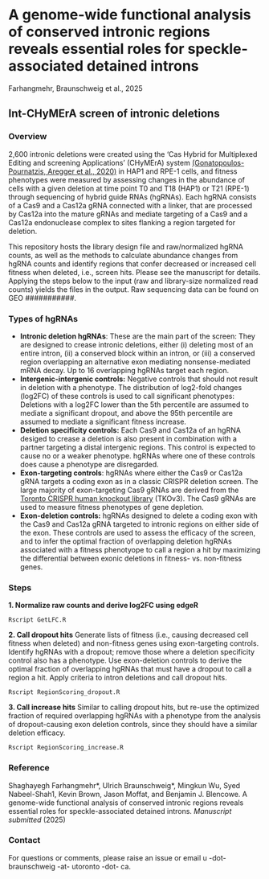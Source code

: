 # A genome-wide functional analysis of conserved intronic regions reveals essential roles for speckle-associated detained introns
Farhangmehr, Braunschweig et al., 2025

## Int-CHyMErA screen of intronic deletions

### Overview
2,600 intronic deletions were created using the ‘Cas Hybrid for Multiplexed Editing and screening Applications’ (CHyMErA) system [(Gonatopoulos-Pournatzis, Aregger et al., 2020)](https://pubmed.ncbi.nlm.nih.gov/32249828/) in HAP1 and RPE-1 cells, and fitness phenotypes were measured by assessing changes in the abundance of cells with a given deletion at time point T0 and T18 (HAP1) or T21 (RPE-1) through sequencing of hybrid guide RNAs (hgRNAs). Each hgRNA consists of a Cas9 and a Cas12a gRNA connected with a linker, that are processed by Cas12a into the mature gRNAs and mediate targeting of a Cas9 and a Cas12a endonuclease complex to sites flanking a region targeted for deletion.

This repository hosts the library design file and raw/normalized hgRNA counts, as well as the methods to calculate abundance changes from hgRNA counts and identify regions that confer decreased or increased cell fitness when deleted, i.e., screen hits. Please see the manuscript for details. Applying the steps below to the input (raw and library-size normalized read counts) yields the files in the output. Raw sequencing data can be found on GEO ###########.

### Types of hgRNAs
- **Intronic deletion hgRNAs**: These are the main part of the screen: They are designed to crease intronic deletions, either (i) deleting most of an entire intron, (ii) a conserved block within an intron, or (iii) a conserved region overlapping an alternative exon mediating nonsense-mediated mRNA decay. Up to 16 overlapping hgRNAs target each region.
- **Intergenic-intergenic controls:** Negative controls that should not result in deletion with a phenotype. The distribution of log2-fold changes (log2FC) of these controls is used to call significant phenotypes: Deletions with a log2FC lower than the 5th percentile are assumed to mediate a significant dropout, and above the 95th percentile are assumed to mediate a significant fitness increase.
- **Deletion specificity controls:** Each Cas9 and Cas12a of an hgRNA desiged to crease a deletion is also present in combination with a partner targeting a distal intergenic regions. This control is expected to cause no or a weaker phenotype. hgRNAs where one of these controls does cause a phenotype are disregarded.
- **Exon-targeting controls**: hgRNAs where either the Cas9 or Cas12a gRNA targets a coding exon as in a classic CRISPR deletion screen. The large majority of exon-targeting Cas9 gRNAs are derived from the [Toronto CRISPR human knockout library](https://www.addgene.org/pooled-library/moffat-crispr-knockout-tkov3/) (TKOv3). The Cas9 gRNAs are used to measure fitness phenotypes of gene depletion. 
- **Exon-deletion controls:** hgRNAs designed to delete a coding exon with the Cas9 and Cas12a gRNA targeted to intronic regions on either side of the exon. These controls are used to assess the efficacy of the screen, and to infer the optimal fraction of overlapping deletion hgRNAs associated with a fitness phenotyope to call a region a hit by maximizing the differential between exonic deletions in fitness- vs. non-fitness genes.


### Steps
**1. Normalize raw counts and derive log2FC using edgeR**
```
Rscript GetLFC.R
```
**2. Call dropout hits**
Generate lists of fitness (i.e., causing decreased cell fitness when deleted) and non-fitness genes using exon-targeting controls. Identify hgRNAs with a dropout; remove those where a deletion specificity control also has a phenotype. Use exon-deletion controls to derive the optimal fraction of overlapping hgRNAs that must have a dropout to call a region a hit. Apply criteria to intron deletions and call dropout hits.
```
Rscript RegionScoring_dropout.R
```
**3. Call increase hits**
Similar to calling dropout hits, but re-use the optimized fraction of required overlapping hgRNAs with a phenotype from the analysis of dropout-causing exon deletion controls, since they should have a similar deletion efficacy.
```
Rscript RegionScoring_increase.R
```

### Reference
Shaghayegh Farhangmehr*, Ulrich Braunschweig*, Mingkun Wu, Syed Nabeel-Shah1, Kevin Brown, Jason Moffat, and Benjamin J. Blencowe. A genome-wide functional analysis of conserved intronic regions reveals essential roles for speckle-associated detained introns. *Manuscript submitted* (2025)

### Contact
For questions or comments, please raise an issue or email u -dot- braunschweig -at- utoronto -dot- ca.